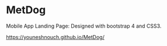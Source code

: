# MetDog
Mobile App Landing Page: Designed with bootstrap 4 and CSS3.


https://youneshnouch.github.io/MetDog/
